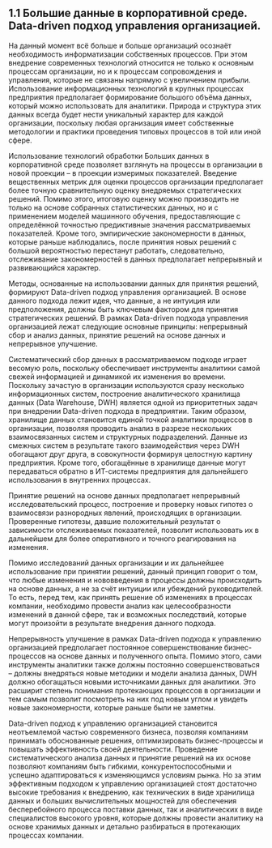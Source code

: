 ## 1.1 Большие данные в корпоративной среде. Data-driven подход управления организацией.

На данный момент всё больше и больше организаций осознаёт необходимость 
информатизации собственных процессов. При этом внедрение современных технологий относится 
не только к основным процессам организации, но и к процессам сопровождения и управления, которые
не связаны напрямую с увеличением прибыли. Использование информационных технологий в 
крупных процессах предприятия предполагает формирование большого объёма данных, 
который можно использовать для аналитики. Природа и структура этих данных 
всегда будет нести уникальный характер для каждой организации, поскольку любая организация имеет
собственные методологии и практики проведения типовых процессов в той или иной сфере.

Использование технологий обработки Больших данных в корпоративной среде позволяет
взглянуть на процессы в организации в новой проекции – в проекции измеримых показателей.
Введение вещественных метрик для оценки процессов организации предполагает более точную 
сравнительную оценку внедряемых стратегических решений. Помимо этого, итоговую
оценку можно производить не только на основе собранных статистических данных, но и 
с применением моделей машинного обучения, предоставляющие с определённой точностью
предиктивные значения рассматриваемых показателей. Кроме того, эмпирические закономерности 
в данных, которые раньше наблюдались, после принятия новых решений с большой вероятностью
перестанут работать, следовательно, отслеживание закономерностей в данных предполагает
непрерывный и развивающийся характер.

Методы, основанные на использовании данных для принятия решений, формируют 
Data-driven подход управления организацией. В основе данного подхода лежит идея, что данные, а не
интуиция или предположения, должны быть ключевым фактором для принятия стратегических решений.
В рамках Data-driven подхода управления организацией лежат следующие основные принципы:
непрерывный сбор и анализ данных, принятие решений на основе данных и непрерывное улучшение.

Систематический сбор данных в рассматриваемом подходе играет весомую роль, поскольку
обеспечивает инструменты аналитики самой свежей информацией и динамикой их изменения во времени.
Поскольку зачастую в организации используются сразу несколько информационных систем, построение
аналитического хранилища данных (Data Warehouse, DWH) является одной из приоритетных задач
при внедрении Data-driven подхода в предприятии. Таким образом, хранилище данных становится 
единой точкой аналитики процессов в организации, позволяя проводить анализ в разрезе
нескольких взаимосвязанных систем и структурных подразделений. Данные из смежных систем в
результате такого взаимодействия через DWH обогащают друг друга, в совокупности формируя 
целостную картину предприятия. Кроме того, обогащённые в хранилище данные могут 
передаваться обратно в ИТ-системы предприятия для дальнейшего использования 
в внутренних процессах.

Принятие решений на основе данных предполагает непрерывный исследовательский процесс,
построение и проверку новых гипотез о взаимосвязи разнородных явлений, происходящих в организации.
Проверенные гипотезы, давшие положительный результат о зависимости отслеживаемых показателей,
позволит использовать их в дальнейшем для более оперативного и точного реагирования на 
изменения. 

<!-- Подумать про корреляцию коммитов и оттока персонала в IT-компаниях, статья Егора -->

Помимо исследований данных организации и их дальнейшее использование при принятии 
решений, данный принцип говорит о том, что любые изменения и нововведения в процессы
должны происходить на основе данных, а не за счёт интуиции или убеждений руководителей.
То есть, перед тем, как принять решение об изменениях в процессах компании, необходимо 
провести анализ как целесообразности изменений в данной сфере, так и возможных последствий,
которые могут произойти в результате внедрения данного подхода.

Непрерывность улучшение в рамках Data-driven подхода к управлению организацией предполагает
постоянное совершенствование бизнес-процессов на основе данных и полученного опыта. Помимо
этого, сами инструменты аналитики также должны постоянно совершенствоваться – должны внедряться
новые методики и модели анализа данных, DWH должно обогащаться новыми источниками данных для
аналитики. Это расширит степень понимания протекающих процессов в организации и тем самым 
позволит посмотреть на них под новым углом и увидеть новые закономерности, которые раньше были
не заметны.

Data-driven подход к управлению организацией становится неотъемлемой частью современного бизнеса, 
позволяя компаниям принимать обоснованные решения, оптимизировать бизнес-процессы и повышать 
эффективность своей деятельности. Проведение систематического анализа данных и принятие решений 
на их основе позволяют компаниям быть гибкими, конкурентоспособными и успешно адаптироваться к 
изменяющимся условиям рынка. Но за этим эффективным подходом к управлению организацией
стоят достаточно высокие требования к внедрению, как технических
в виде хранилища данных и больших вычислительных мощностей для обеспечения бесперебойного
процесса поставки данных, так и аналитических в виде специалистов высокого уровня,
которые должны провести аналитику на основе хранимых данных и детально разбираться в
протекающих процессах компании.